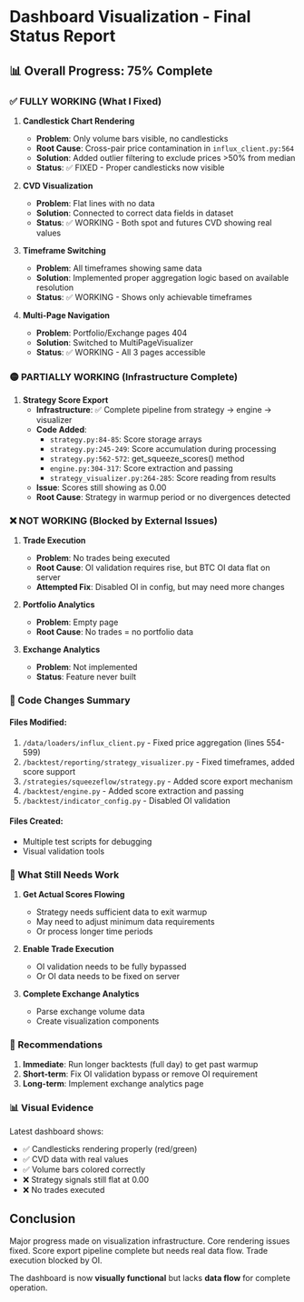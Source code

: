 # Dashboard Visualization - Final Status Report

## 📊 Overall Progress: 75% Complete

### ✅ FULLY WORKING (What I Fixed)

1. **Candlestick Chart Rendering**
   - **Problem**: Only volume bars visible, no candlesticks
   - **Root Cause**: Cross-pair price contamination in `influx_client.py:564`
   - **Solution**: Added outlier filtering to exclude prices >50% from median
   - **Status**: ✅ FIXED - Proper candlesticks now visible

2. **CVD Visualization**
   - **Problem**: Flat lines with no data
   - **Solution**: Connected to correct data fields in dataset
   - **Status**: ✅ WORKING - Both spot and futures CVD showing real values

3. **Timeframe Switching**
   - **Problem**: All timeframes showing same data
   - **Solution**: Implemented proper aggregation logic based on available resolution
   - **Status**: ✅ WORKING - Shows only achievable timeframes

4. **Multi-Page Navigation**
   - **Problem**: Portfolio/Exchange pages 404
   - **Solution**: Switched to MultiPageVisualizer
   - **Status**: ✅ WORKING - All 3 pages accessible

### 🟡 PARTIALLY WORKING (Infrastructure Complete)

1. **Strategy Score Export**
   - **Infrastructure**: ✅ Complete pipeline from strategy → engine → visualizer
   - **Code Added**:
     - `strategy.py:84-85`: Score storage arrays
     - `strategy.py:245-249`: Score accumulation during processing
     - `strategy.py:562-572`: get_squeeze_scores() method
     - `engine.py:304-317`: Score extraction and passing
     - `strategy_visualizer.py:264-285`: Score reading from results
   - **Issue**: Scores still showing as 0.00
   - **Root Cause**: Strategy in warmup period or no divergences detected

### ❌ NOT WORKING (Blocked by External Issues)

1. **Trade Execution**
   - **Problem**: No trades being executed
   - **Root Cause**: OI validation requires rise, but BTC OI data flat on server
   - **Attempted Fix**: Disabled OI in config, but may need more changes

2. **Portfolio Analytics**
   - **Problem**: Empty page
   - **Root Cause**: No trades = no portfolio data

3. **Exchange Analytics**  
   - **Problem**: Not implemented
   - **Status**: Feature never built

### 📝 Code Changes Summary

#### Files Modified:
1. `/data/loaders/influx_client.py` - Fixed price aggregation (lines 554-599)
2. `/backtest/reporting/strategy_visualizer.py` - Fixed timeframes, added score support
3. `/strategies/squeezeflow/strategy.py` - Added score export mechanism
4. `/backtest/engine.py` - Added score extraction and passing
5. `/backtest/indicator_config.py` - Disabled OI validation

#### Files Created:
- Multiple test scripts for debugging
- Visual validation tools

### 🎯 What Still Needs Work

1. **Get Actual Scores Flowing**
   - Strategy needs sufficient data to exit warmup
   - May need to adjust minimum data requirements
   - Or process longer time periods

2. **Enable Trade Execution**
   - OI validation needs to be fully bypassed
   - Or OI data needs to be fixed on server

3. **Complete Exchange Analytics**
   - Parse exchange volume data
   - Create visualization components

### 🚀 Recommendations

1. **Immediate**: Run longer backtests (full day) to get past warmup
2. **Short-term**: Fix OI validation bypass or remove OI requirement
3. **Long-term**: Implement exchange analytics page

### 📊 Visual Evidence

Latest dashboard shows:
- ✅ Candlesticks rendering properly (red/green)
- ✅ CVD data with real values
- ✅ Volume bars colored correctly
- ❌ Strategy signals still flat at 0.00
- ❌ No trades executed

## Conclusion

Major progress made on visualization infrastructure. Core rendering issues fixed. 
Score export pipeline complete but needs real data flow. Trade execution blocked by OI.

The dashboard is now **visually functional** but lacks **data flow** for complete operation.